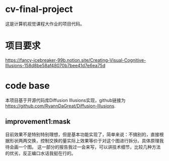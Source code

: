 # cv-final-project
这是计算机视觉课程大作业的项目代码。

# 项目要求
https://fancy-icebreaker-99b.notion.site/Creating-Visual-Cognitive-Illusions-158d8be58af48070b7bee41d7e6ea75d

# code base
本项目基于开源代码库Diffusion Illusions实现，github链接为 https://github.com/RyannDaGreat/Diffusion-Illusions.

## improvement1:mask
目前效果不是特别特别理想，但是基本功能实现了，简单来说：不搞别的，直接根据形状两两交换，控制交换的量实际上效果等价于对这个图进行拆分。具体原理我待会画一个图。
这一部分的报告我过一会来写，可以讲技术细节，比较几种方法的优劣，反正编口水话我挺在行的。
